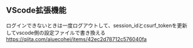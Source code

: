 ## VScode拡張機能
ログインできないときは一度ログアウトして、session_idとcsurf_tokenを更新してvscode側の設定ファイルで書き換える
https://qiita.com/aiuecohei/items/42ec2d78712c576040fa
